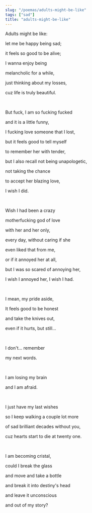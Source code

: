 ```yaml
---
slug: "/poemas/adults-might-be-like"
tags: ["sad"]
title: "adults-might-be-like"
---
```

Adults might be like:

let me be happy being sad;

it feels so good to be alive;

I wanna enjoy being

melancholic for a while,

just thinking about my losses,

cuz life is truly beautiful.

&nbsp;

But fuck, I am so fucking fucked

and it is a little funny,

I fucking love someone that I lost,

but it feels good to tell myself

to remember her with tender,

but I also recall not being unapologetic,

not taking the chance

to accept her blazing love,

I wish I did.

&nbsp;

Wish I had been a crazy

motherfucking god of love

with her and her only,

every day, without caring if she

even liked that from me,

or if it annoyed her at all,

but I was so scared of annoying her,

I wish I annoyed her, I wish I had.

&nbsp;

I mean, my pride aside,

It feels good to be honest

and take the knives out,

even if it hurts, but still...

&nbsp;

I don't... remember

my next words.

&nbsp;

I am losing my brain

and I am afraid.

&nbsp;

I just have my last wishes

so I keep walking a couple lot more

of sad brilliant decades without you,

cuz hearts start to die at twenty one.

&nbsp;

I am becoming cristal,

could I break the glass

and move and take a bottle

and break it into destiny's head

and leave it unconscious

and out of my story?
